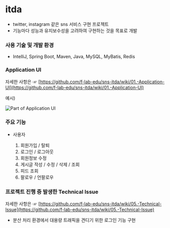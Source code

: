 # itda

- twitter, instagram 같은 sns 서비스 구현 프로젝트
- 기능마다 성능과 유지보수성을 고려하여 구현하는 것을 목표로 개발



### 사용 기술 및 개발 환경

- IntelliJ, Spring Boot, Maven, Java, MySQL, MyBatis, Redis



### Application UI

자세한 사항은 ☞ [https://github.com/f-lab-edu/sns-itda/wiki/01.-Application-UI](https://github.com/f-lab-edu/sns-itda/wiki/01.-Application-UI)

예시)

![Part of Application UI](https://user-images.githubusercontent.com/50859560/91076861-153e6d00-e67b-11ea-97e3-a23e9b925ab8.jpg)




### 주요 기능

* 사용자

  1. 회원가입 / 탈퇴
  2. 로그인 / 로그아웃
  3. 회원정보 수정
  4. 게시글 작성 / 수정 / 삭제 / 조회
  5. 피드 조회
  6. 팔로우 / 언팔로우



### 프로젝트 진행 중 발생한 Technical Issue

자세한 사항은 ☞ [https://github.com/f-lab-edu/sns-itda/wiki/05.-Technical-Issue](https://github.com/f-lab-edu/sns-itda/wiki/05.-Technical-Issue)

* 분산 처리 환경에서 대용량 트래픽을 견디기 위한 로그인 기능 구현
